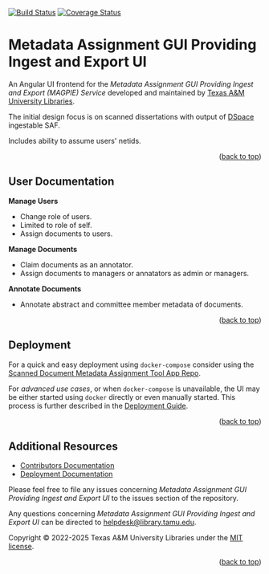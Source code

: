 <a name="readme-top"></a>
[![Build Status][build-badge]][build-status]
[![Coverage Status][coverage-badge]][coverage-status]

# Metadata Assignment GUI Providing Ingest and Export UI

An Angular UI frontend for the *Metadata Assignment GUI Providing Ingest and Export (MAGPIE) Service* developed and maintained by [Texas A&M University Libraries][tamu-library].

The initial design focus is on scanned dissertations with output of [DSpace][dspace-url] ingestable SAF.

Includes ability to assume users' netids.

<div align="right">(<a href="#readme-top">back to top</a>)</div>


## User Documentation

**Manage Users**
  - Change role of users.
  - Limited to role of self.
  - Assign documents to users.

**Manage Documents**

  - Claim documents as an annotator.
  - Assign documents to managers or annatators as admin or managers.

**Annotate Documents**

  - Annotate abstract and committee member metadata of documents.

<div align="right">(<a href="#readme-top">back to top</a>)</div>


## Deployment

For a quick and easy deployment using `docker-compose` consider using the [Scanned Document Metadata Assignment Tool App Repo][app-repo].

For _advanced use cases_, or when `docker-compose` is unavailable, the UI may be either started using `docker` directly or even manually started.
This process is further described in the [Deployment Guide][deployment-guide].

<div align="right">(<a href="#readme-top">back to top</a>)</div>


## Additional Resources

- [Contributors Documentation][contribute-guide]
- [Deployment Documentation][deployment-guide]

Please feel free to file any issues concerning *Metadata Assignment GUI Providing Ingest and Export UI* to the issues section of the repository.

Any questions concerning *Metadata Assignment GUI Providing Ingest and Export UI* can be directed to helpdesk@library.tamu.edu.

Copyright © 2022-2025 Texas A&M University Libraries under the [MIT license][LICENSE].

<div align="right">(<a href="#readme-top">back to top</a>)</div>


<!-- LINKS -->
[build-status]: https://github.com/TAMULib/MagpieUI/actions?query=workflow%3ABuild
[build-badge]: https://github.com/TAMULib/MagpieUI/workflows/Build/badge.svg
[coverage-status]: https://coveralls.io/github/TAMULib/MagpieUI
[coverage-badge]: https://coveralls.io/repos/github/TAMULib/MagpieUI/badge.svg

[tamu-library]: http://library.tamu.edu
[app-repo]: https://github.com/TAMULib/Magpie
[dspace-url]: https://dspace.lyrasis.org/

[deployment-guide]: DEPLOYING.md
[contribute-guide]: CONTRIBUTING.md
[license]: LICENSE
